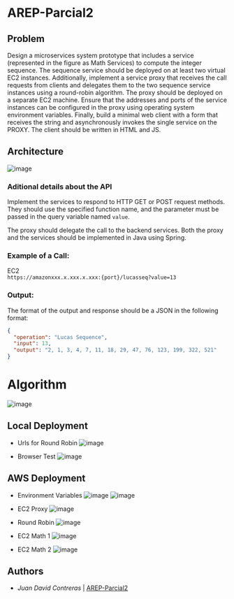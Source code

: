 # AREP-Parcial2

## Problem
Design a microservices system prototype that includes a service (represented in the figure as Math Services) to compute the integer sequence. The sequence service should be deployed on at least two virtual EC2 instances. Additionally, implement a service proxy that receives the call requests from clients and delegates them to the two sequence service instances using a round-robin algorithm. The proxy should be deployed on a separate EC2 machine. Ensure that the addresses and ports of the service instances can be configured in the proxy using operating system environment variables. Finally, build a minimal web client with a form that receives the string and asynchronously invokes the single service on the PROXY. The client should be written in HTML and JS.

## Architecture
![image](https://github.com/user-attachments/assets/706775c3-a1fc-4a11-8abc-7e99bf20edb2)

### Aditional details about the API

Implement the services to respond to HTTP GET or POST request methods. They should use the specified function name, and the parameter must be passed in the query variable named `value`.

The proxy should delegate the call to the backend services. Both the proxy and the services should be implemented in Java using Spring.

### Example of a Call:

EC2  
`https://amazonxxx.x.xxx.x.xxx:{port}/lucasseq?value=13`

### Output:

The format of the output and response should be a JSON in the following format:

```json
{
  "operation": "Lucas Sequence",
  "input": 13,
  "output": "2, 1, 3, 4, 7, 11, 18, 29, 47, 76, 123, 199, 322, 521"
}
```

# Algorithm
![image](https://github.com/user-attachments/assets/ea45461d-53f6-4e3c-a221-93ca5f2401fd)

## Local Deployment

- Urls for Round Robin
![image](https://github.com/user-attachments/assets/997c2ee8-7790-43df-8c31-356b25631330)

- Browser Test
![image](https://github.com/user-attachments/assets/89c676b8-6e5a-4ea8-8ca6-8bbc2b0d5e00)

## AWS Deployment

- Environment Variables
![image](https://github.com/user-attachments/assets/e6a386fe-5306-448b-bba6-96841c2892bf)
![image](https://github.com/user-attachments/assets/9e2e99e6-1b0d-4c17-9653-24ef2d96a85a)

- EC2 Proxy
![image](https://github.com/user-attachments/assets/4910a1b2-b8c5-4dfa-af7d-cd522106c179)

- Round Robin
![image](https://github.com/user-attachments/assets/4aa9a429-b9a7-496b-9cb2-4940056de69f)

- EC2 Math 1
![image](https://github.com/user-attachments/assets/4533edcc-1b6a-494b-83e1-635265c63241)

- EC2 Math 2
![image](https://github.com/user-attachments/assets/f3e8db4d-ff20-4c71-be9e-264f1a6ed4a4)

## Authors
- *Juan David Contreras* | [AREP-Parcial2](https://github.com/jcontreras2693/AREP-Parcial2.git)
